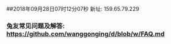 ##2018年09月28日07时12分07秒 新址: 159.65.79.229
### 兔友常见问题及解答: https://github.com/wanggonging/d/blob/w/FAQ.md
